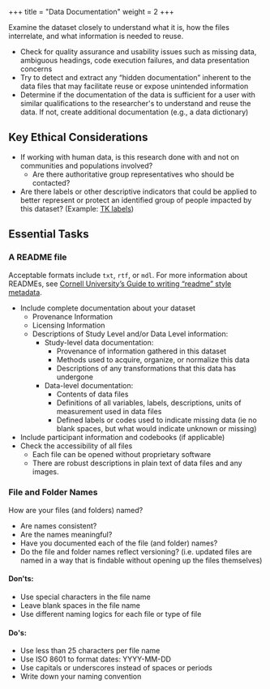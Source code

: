 +++
title = "Data Documentation"
weight = 2
+++

Examine the dataset closely to understand what it is, how the files interrelate, and what information is needed to reuse.

- Check for quality assurance and usability issues such as missing data, ambiguous headings, code execution failures, and data presentation concerns
- Try to detect and extract any “hidden documentation” inherent to the data files that may facilitate reuse or expose unintended information
- Determine if the documentation of the data is sufficient for a user with similar qualifications to the researcher's to understand and reuse the data. If not, create additional documentation (e.g., a data dictionary)

## Key Ethical Considerations

- If working with human data, is this research done with and not on communities and populations involved?
  - Are there authoritative group representatives who should be contacted?
- Are there labels or other descriptive indicators that could be applied to better represent or protect an identified group of people impacted by this dataset? (Example: [TK labels](https://localcontexts.org/labels/traditional-knowledge-labels/))

## Essential Tasks

### A README file

Acceptable formats include `txt`, `rtf`, or `mdl`. For more information about READMEs, see [Cornell University’s Guide to writing “readme” style metadata](https://data.research.cornell.edu/content/readme).

- Include complete documentation about your dataset
  - Provenance Information
  - Licensing Information
  - Descriptions of Study Level and/or Data Level information:
    - Study-level data documentation:
      - Provenance of information gathered in this dataset
      - Methods used to acquire, organize, or normalize this data
      - Descriptions of any transformations that this data has undergone
    - Data-level documentation:
      - Contents of data files
      - Definitions of all variables, labels, descriptions, units of measurement used in data files
      - Defined labels or codes used to indicate missing data (ie no blank spaces, but what would indicate unknown or missing)
- Include participant information and codebooks (if applicable)
- Check the accessibility of all files
  - Each file can be opened without proprietary software
  - There are robust descriptions in plain text of data files and any images.

### File and Folder Names

How are your files (and folders) named?

- Are names consistent?
- Are the names meaningful?
- Have you documented each of the file (and folder) names?
- Do the file and folder names reflect versioning? (i.e. updated files are named in a way that is findable without opening up the files themselves)

#### Don'ts:

- Use special characters in the file name
- Leave blank spaces in the file name
- Use different naming logics for each file or type of file

#### Do's:

- Use less than 25 characters per file name
- Use ISO 8601 to format dates: YYYY-MM-DD
- Use capitals or underscores instead of spaces or periods
- Write down your naming convention
